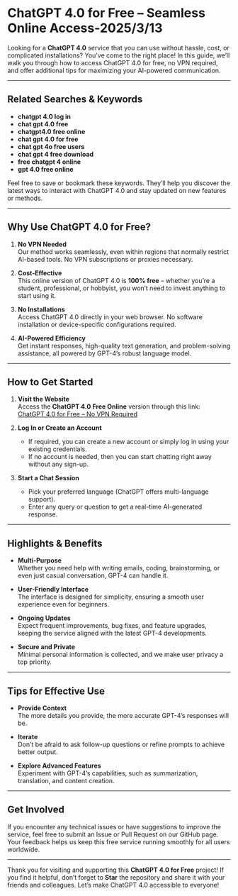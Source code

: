 # ChatGPT 4.0 for Free – Seamless Online Access-2025/3/13

Looking for a **ChatGPT 4.0** service that you can use without hassle, cost, or complicated installations? You’ve come to the right place! In this guide, we’ll walk you through how to access ChatGPT 4.0 for free, no VPN required, and offer additional tips for maximizing your AI-powered communication.

---

## Related Searches & Keywords

- **chatgpt 4.0 log in**  
- **chat gpt 4.0 free**  
- **chatgpt4.0 free online**  
- **chat gpt 4.0 for free**  
- **chat gpt 4o free users**  
- **chat gpt 4 free download**  
- **free chatgpt 4 online**  
- **gpt 4.0 free online**

Feel free to save or bookmark these keywords. They’ll help you discover the latest ways to interact with ChatGPT 4.0 and stay updated on new features or methods.

---

## Why Use ChatGPT 4.0 for Free?

1. **No VPN Needed**  
   Our method works seamlessly, even within regions that normally restrict AI-based tools. No VPN subscriptions or proxies necessary.

2. **Cost-Effective**  
   This online version of ChatGPT 4.0 is **100% free** – whether you’re a student, professional, or hobbyist, you won’t need to invest anything to start using it.

3. **No Installations**  
   Access ChatGPT 4.0 directly in your web browser. No software installation or device-specific configurations required.

4. **AI-Powered Efficiency**  
   Get instant responses, high-quality text generation, and problem-solving assistance, all powered by GPT-4’s robust language model.

---

## How to Get Started

1. **Visit the Website**  
   Access the **ChatGPT 4.0 Free Online** version through this link:  
   [ChatGPT 4.0 for Free – No VPN Required](https://www.chatgptfree.hk.cn/2025/01/04/chatgptfree-hk-chatgpt%e9%a6%99%e6%b8%af%e4%bd%bf%e7%94%a8%e5%85%8dvpn-chatgpt%e7%b6%b2%e9%a0%81%e7%89%88%e5%85%8d%e8%b2%bb%e5%9c%a8%e7%ba%bf%e4%b8%ad%e6%96%87%e5%ae%98%e7%bd%91/)  

2. **Log In or Create an Account**  
   - If required, you can create a new account or simply log in using your existing credentials.  
   - If no account is needed, then you can start chatting right away without any sign-up.  

3. **Start a Chat Session**  
   - Pick your preferred language (ChatGPT offers multi-language support).  
   - Enter any query or question to get a real-time AI-generated response.  

---

## Highlights & Benefits

- **Multi-Purpose**  
  Whether you need help with writing emails, coding, brainstorming, or even just casual conversation, GPT-4 can handle it.

- **User-Friendly Interface**  
  The interface is designed for simplicity, ensuring a smooth user experience even for beginners.

- **Ongoing Updates**  
  Expect frequent improvements, bug fixes, and feature upgrades, keeping the service aligned with the latest GPT-4 developments.

- **Secure and Private**  
  Minimal personal information is collected, and we make user privacy a top priority.

---

## Tips for Effective Use

- **Provide Context**  
  The more details you provide, the more accurate GPT-4’s responses will be.  

- **Iterate**  
  Don’t be afraid to ask follow-up questions or refine prompts to achieve better output.  

- **Explore Advanced Features**  
  Experiment with GPT-4’s capabilities, such as summarization, translation, and content creation.  

---

## Get Involved

If you encounter any technical issues or have suggestions to improve the service, feel free to submit an Issue or Pull Request on our GitHub page. Your feedback helps us keep this free service running smoothly for all users worldwide.

---

Thank you for visiting and supporting this **ChatGPT 4.0 for Free** project! If you find it helpful, don’t forget to **Star** the repository and share it with your friends and colleagues. Let’s make ChatGPT 4.0 accessible to everyone!
